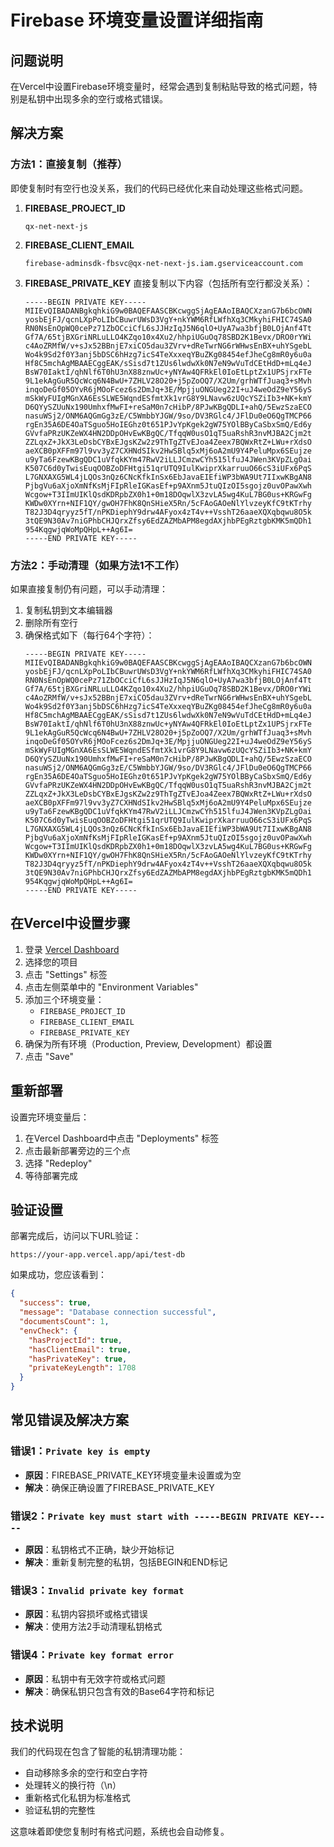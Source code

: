 # Firebase 环境变量设置详细指南

## 问题说明

在Vercel中设置Firebase环境变量时，经常会遇到复制粘贴导致的格式问题，特别是私钥中出现多余的空行或格式错误。

## 解决方案

### 方法1：直接复制（推荐）

即使复制时有空行也没关系，我们的代码已经优化来自动处理这些格式问题。

1. **FIREBASE_PROJECT_ID**
   ```
   qx-net-next-js
   ```

2. **FIREBASE_CLIENT_EMAIL**
   ```
   firebase-adminsdk-fbsvc@qx-net-next-js.iam.gserviceaccount.com
   ```

3. **FIREBASE_PRIVATE_KEY**
   直接复制以下内容（包括所有空行都没关系）：
   ```
   -----BEGIN PRIVATE KEY-----
   MIIEvQIBADANBgkqhkiG9w0BAQEFAASCBKcwggSjAgEAAoIBAQCXzanG7b6bcOWN
   yosbEjFJ/qcnLXpPoLIbCBuwrUWsD3VgY+nkYWM6RfLWfhXq3CMkyhiFHIC74SA0
   RN0NsEnOpWQ0cePz71ZbOCciCfL6sJJHzIqJ5N6qlO+UyA7wa3bfjB0LOjAnf4Tt
   Gf7A/65tjBXGriNRLuLLO4KZqo10x4Xu2/hhpiUGuOq78SBD2K1Bevx/DRO0rYWi
   c4AoZRMfW/v+sJx52BBnjE7xiCO5dau3ZVrv+dReTwrNG6rWHwsEnBX+uhYSgebL
   Wo4k9Sd2f0Y3anj5bDSC6hHzg7icS4TeXxxeqYBuZKg08454efJheCg8mR0y6u0a
   Hf8C5mchAgMBAAECggEAK/sSisd7t1ZUs6lwdwXk0N7eN9wVuTdCEtHdD+mLq4eJ
   BsW70IaktI/qhNlf6T0hU3nX88znwUc+yNYAw4QFRkEl0IoEtLptZx1UPSjrxFTe
   9L1ekAgGuR5QcWcq6N4BwU+7ZHLV28O20+j5pZoOQ7/X2Um/grhWTfJuaq3+sMvh
   inqoDeGf05OYvR6jMOoFcez6s2DmJq+3E/MpjjuONGUeg22I+uJ4weOdZ9eY56yS
   mSkWyFUIgMGnXA6EsSLWE5WqndESfmtXk1vrG8Y9LNavw6zUQcYSZiIb3+NK+kmY
   D6QYySZUuNx190UmhxfMwFI+reSaM0n7cHibP/8PJwKBgQDLI+ahQ/5EwzSzaECO
   nasuWSj2/ONM6AQGmGg3zE/C5WmbbYJGW/9so/DV3RGlc4/JFlDu0eO6QgTMCP66
   rgEn35A6DE4OaTSguo5HoIEGhz0t651PJvYpKgek2gW75YOlBByCaSbxSmQ/Ed6y
   GVvfaPRzUKZeWX4HN2DDpOHvEwKBgQC/TfqqW0usO1qT5uaRshR3nvMJBA2Cjm2t
   ZZLqxZ+JkX3LeDsbCYBxEJgsKZw2z9ThTgZTvEJoa4Zeex7BQWxRtZ+LWu+rXdsO
   aeXCB0pXFFm97l9vv3yZ7CXHNdSIkv2HwSBlq5xMj6oA2mU9Y4PeluMpx6SEujze
   u9yTa6FzewKBgQDC1uVfqkKYm47RwV2iLLJCmzwCYh515lfuJ4JWen3KVpZLgOai
   K507C6d0yTwisEuqOOBZoDFHtgi51qrUTQ9IulKwiprXkarruuO66cS3iUFx6PqS
   L7GNXAXG5WL4jLQOs3nQz6CNcKfkInSx6EbJavaEIEfiWP3bWA9Ut7IIxwKBgAN8
   PjbgVu6aXjoXmNfKsMjFIpRleIGKasEf+p9AXnm5JtuQIzOI5sgojz0uvOPawXwh
   Wcgow+T3IImUIKlQsdKDRpbZX0h1+0m18DOqwlX3zvLA5wg4KuL7BG0us+KRGwFg
   KWDw0XYrn+NIF1QY/gwOH7FhK8QnSHieX5Rn/5cFAoGAOeNlYlvzeyKfC9tKTrhy
   T82J3D4qryyz5fT/nPKDiephY9drw4AFyox4zT4v++VsshT26aaeXQXqbqwu8O5k
   3tQE9N30Av7niGPhbCHJQrxZfsy6EdZAZMbAPM8egdAXjhbPEgRztgbKMK5mQDh1
   954KqgwjqWoMpQHpL++Ag6I=
   -----END PRIVATE KEY-----
   ```

### 方法2：手动清理（如果方法1不工作）

如果直接复制仍有问题，可以手动清理：

1. 复制私钥到文本编辑器
2. 删除所有空行
3. 确保格式如下（每行64个字符）：
   ```
   -----BEGIN PRIVATE KEY-----
   MIIEvQIBADANBgkqhkiG9w0BAQEFAASCBKcwggSjAgEAAoIBAQCXzanG7b6bcOWN
   yosbEjFJ/qcnLXpPoLIbCBuwrUWsD3VgY+nkYWM6RfLWfhXq3CMkyhiFHIC74SA0
   RN0NsEnOpWQ0cePz71ZbOCciCfL6sJJHzIqJ5N6qlO+UyA7wa3bfjB0LOjAnf4Tt
   Gf7A/65tjBXGriNRLuLLO4KZqo10x4Xu2/hhpiUGuOq78SBD2K1Bevx/DRO0rYWi
   c4AoZRMfW/v+sJx52BBnjE7xiCO5dau3ZVrv+dReTwrNG6rWHwsEnBX+uhYSgebL
   Wo4k9Sd2f0Y3anj5bDSC6hHzg7icS4TeXxxeqYBuZKg08454efJheCg8mR0y6u0a
   Hf8C5mchAgMBAAECggEAK/sSisd7t1ZUs6lwdwXk0N7eN9wVuTdCEtHdD+mLq4eJ
   BsW70IaktI/qhNlf6T0hU3nX88znwUc+yNYAw4QFRkEl0IoEtLptZx1UPSjrxFTe
   9L1ekAgGuR5QcWcq6N4BwU+7ZHLV28O20+j5pZoOQ7/X2Um/grhWTfJuaq3+sMvh
   inqoDeGf05OYvR6jMOoFcez6s2DmJq+3E/MpjjuONGUeg22I+uJ4weOdZ9eY56yS
   mSkWyFUIgMGnXA6EsSLWE5WqndESfmtXk1vrG8Y9LNavw6zUQcYSZiIb3+NK+kmY
   D6QYySZUuNx190UmhxfMwFI+reSaM0n7cHibP/8PJwKBgQDLI+ahQ/5EwzSzaECO
   nasuWSj2/ONM6AQGmGg3zE/C5WmbbYJGW/9so/DV3RGlc4/JFlDu0eO6QgTMCP66
   rgEn35A6DE4OaTSguo5HoIEGhz0t651PJvYpKgek2gW75YOlBByCaSbxSmQ/Ed6y
   GVvfaPRzUKZeWX4HN2DDpOHvEwKBgQC/TfqqW0usO1qT5uaRshR3nvMJBA2Cjm2t
   ZZLqxZ+JkX3LeDsbCYBxEJgsKZw2z9ThTgZTvEJoa4Zeex7BQWxRtZ+LWu+rXdsO
   aeXCB0pXFFm97l9vv3yZ7CXHNdSIkv2HwSBlq5xMj6oA2mU9Y4PeluMpx6SEujze
   u9yTa6FzewKBgQDC1uVfqkKYm47RwV2iLLJCmzwCYh515lfuJ4JWen3KVpZLgOai
   K507C6d0yTwisEuqOOBZoDFHtgi51qrUTQ9IulKwiprXkarruuO66cS3iUFx6PqS
   L7GNXAXG5WL4jLQOs3nQz6CNcKfkInSx6EbJavaEIEfiWP3bWA9Ut7IIxwKBgAN8
   PjbgVu6aXjoXmNfKsMjFIpRleIGKasEf+p9AXnm5JtuQIzOI5sgojz0uvOPawXwh
   Wcgow+T3IImUIKlQsdKDRpbZX0h1+0m18DOqwlX3zvLA5wg4KuL7BG0us+KRGwFg
   KWDw0XYrn+NIF1QY/gwOH7FhK8QnSHieX5Rn/5cFAoGAOeNlYlvzeyKfC9tKTrhy
   T82J3D4qryyz5fT/nPKDiephY9drw4AFyox4zT4v++VsshT26aaeXQXqbqwu8O5k
   3tQE9N30Av7niGPhbCHJQrxZfsy6EdZAZMbAPM8egdAXjhbPEgRztgbKMK5mQDh1
   954KqgwjqWoMpQHpL++Ag6I=
   -----END PRIVATE KEY-----
   ```

## 在Vercel中设置步骤

1. 登录 [Vercel Dashboard](https://vercel.com/dashboard)
2. 选择您的项目
3. 点击 "Settings" 标签
4. 点击左侧菜单中的 "Environment Variables"
5. 添加三个环境变量：
   - `FIREBASE_PROJECT_ID`
   - `FIREBASE_CLIENT_EMAIL`
   - `FIREBASE_PRIVATE_KEY`
6. 确保为所有环境（Production, Preview, Development）都设置
7. 点击 "Save"

## 重新部署

设置完环境变量后：
1. 在Vercel Dashboard中点击 "Deployments" 标签
2. 点击最新部署旁边的三个点
3. 选择 "Redeploy"
4. 等待部署完成

## 验证设置

部署完成后，访问以下URL验证：
```
https://your-app.vercel.app/api/test-db
```

如果成功，您应该看到：
```json
{
  "success": true,
  "message": "Database connection successful",
  "documentsCount": 1,
  "envCheck": {
    "hasProjectId": true,
    "hasClientEmail": true,
    "hasPrivateKey": true,
    "privateKeyLength": 1708
  }
}
```

## 常见错误及解决方案

### 错误1：`Private key is empty`
- **原因**：FIREBASE_PRIVATE_KEY环境变量未设置或为空
- **解决**：确保正确设置了FIREBASE_PRIVATE_KEY

### 错误2：`Private key must start with -----BEGIN PRIVATE KEY-----`
- **原因**：私钥格式不正确，缺少开始标记
- **解决**：重新复制完整的私钥，包括BEGIN和END标记

### 错误3：`Invalid private key format`
- **原因**：私钥内容损坏或格式错误
- **解决**：使用方法2手动清理私钥格式

### 错误4：`Private key format error`
- **原因**：私钥中有无效字符或格式问题
- **解决**：确保私钥只包含有效的Base64字符和标记

## 技术说明

我们的代码现在包含了智能的私钥清理功能：
- 自动移除多余的空行和空白字符
- 处理转义的换行符（\n）
- 重新格式化私钥为标准格式
- 验证私钥的完整性

这意味着即使您复制时有格式问题，系统也会自动修复。 